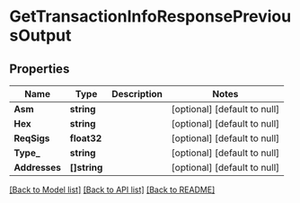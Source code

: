 # GetTransactionInfoResponsePreviousOutput

## Properties
Name | Type | Description | Notes
------------ | ------------- | ------------- | -------------
**Asm** | **string** |  | [optional] [default to null]
**Hex** | **string** |  | [optional] [default to null]
**ReqSigs** | **float32** |  | [optional] [default to null]
**Type_** | **string** |  | [optional] [default to null]
**Addresses** | **[]string** |  | [optional] [default to null]

[[Back to Model list]](../README.md#documentation-for-models) [[Back to API list]](../README.md#documentation-for-api-endpoints) [[Back to README]](../README.md)


